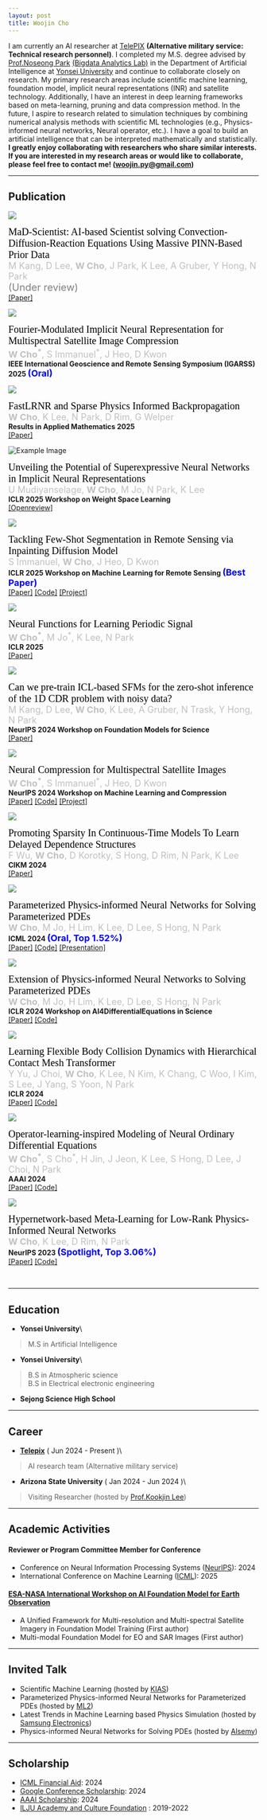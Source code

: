 ```yaml
---
layout: post
title: Woojin Cho
---
```


I am currently an AI researcher at [TelePIX](https://telepix.net/) **(Alternative military service: Technical research personnel)**.
I completed my M.S. degree advised by [Prof.Noseong Park](https://sites.google.com/view/noseong)  [(Bigdata Analytics Lab)](https://sites.google.com/view/npark/home) in the Department of Artificial Intelligence at [Yonsei University](https://www.yonsei.ac.kr/en_sc/) and continue to collaborate closely on research. My primary research areas include scientific machine learning, foundation model, implicit neural representations (INR) and satellite technology. Additionally, I have an interest in deep learning frameworks based on meta-learning, pruning and data compression method. In the future, I aspire to research related to simulation techniques by combining numerical analysis methods with scientific ML technologies (e.g., Physics-informed neural networks, Neural operator, etc.). I have a goal to build an artificial intelligence that can be interpreted mathematically and statistically. 
**I greatly enjoy collaborating with researchers who share similar interests. If you are interested in my research areas or would like to collaborate, please feel free to contact me! ([woojin.py@gmail.com](mailto:woojin.py@gmail.com))**

-------------------------------------------------------------------------------------------


## Publication


<div class="content-with-image">
  <img src="../images/preprint_mad.JPG" class="inline-image">
  <p>
    <span style="font-family:'Times New Roman'; font-size: 20px; color: black">
        MaD-Scientist: AI-based Scientist solving Convection-Diffusion-Reaction Equations Using Massive PINN-Based Prior Data
    </span><br>
    <span style="font-size: 18px; color: silver">
        M Kang, D Lee, <strong>W Cho</strong>, J Park, K Lee, A Gruber, Y Hong, N Park
    </span><br>
    <span style="font-size: 20px; color: gray">(Under review)</span><br/>
    <a href="https://arxiv.org/pdf/2410.06442" target="_blank">[Paper]</a> 
  </p>
</div>


<div class="content-with-image">
  <img src="../images/preprint_fourier.png" class="inline-image">
  <p>
    <span style="font-family:'Times New Roman'; font-size: 20px; color: black">
        Fourier-Modulated Implicit Neural Representation for Multispectral Satellite Image Compression
    </span><br>
    <span style="font-size: 18px; color: silver">
        <strong>W Cho<sup>*</sup></strong>, S Immanuel<sup>*</sup>, J Heo, D Kwon
    </span><br>
    <strong>IEEE International Geoscience and Remote Sensing Symposium (IGARSS) 2025 <span style="font-size: 18px; color: blue">(Oral)</span></strong><br/>
  </p>
</div>


<div class="content-with-image">
  <img src="../images/preprint_lrnr.png" class="inline-image">
  <p>
    <span style="font-family:'Times New Roman'; font-size: 20px; color: black">
        FastLRNR and Sparse Physics Informed Backpropagation
    </span><br>
    <span style="font-size: 18px; color: silver">
        <strong>W Cho</strong>, K Lee, N Park, D Rim, G Welper
    </span><br>
    <strong>Results in Applied Mathematics 2025</strong><br/>
    <a href="https://arxiv.org/pdf/2410.04001" target="_blank">[Paper]</a> 
  </p>
</div>


<div class="content-with-image">
  <img src="../images/preprint_wsl.png" alt="Example Image" class="inline-image">
  <p>
    <span style="font-family:'Times New Roman'; font-size: 20px; color: black">
        Unveiling the Potential of Superexpressive Neural Networks in Implicit Neural Representations
    </span><br>
    <span style="font-size: 18px; color: silver">
        U Mudiyanselage, <strong>W Cho</strong>, M Jo, N Park, K Lee
    </span><br>
    <strong>ICLR 2025 Workshop on Weight Space Learning</strong><br/>
    <a href="https://openreview.net/forum?id=d2tuf1C8Vm" target="_blank">[Openreview]</a>
  </p>
</div>


<div class="content-with-image">
  <img src="../images/preprint_rs_inpainting.png" class="inline-image">
  <p>
    <span style="font-family:'Times New Roman'; font-size: 20px; color: black">
        Tackling Few-Shot Segmentation in Remote Sensing via Inpainting Diffusion Model
    </span><br>
    <span style="font-size: 18px; color: silver">
        S Immanuel, <strong>W Cho</strong>, J Heo, D Kwon
    </span><br>
    <strong>ICLR 2025 Workshop on Machine Learning for Remote Sensing <span style="font-size: 18px; color: blue">(Best Paper)</span></strong><br/>
    <a href="  https://www.arxiv.org/pdf/2503.03785" target="_blank">[Paper]</a>
    <a href="https://github.com/SteveImmanuel/rs-paint" target="_blank">[Code]</a>
    <a href="https://rspaint.steveimm.id/" target="_blank">[Project]</a>
  </p>
</div>


<div class="content-with-image">
  <img src="../images/preprint_nert.jpg" class="inline-image">
  <p>
    <span style="font-family:'Times New Roman'; font-size: 20px; color: black">
        Neural Functions for Learning Periodic Signal    </span><br>
    <span style="font-size: 18px; color: silver">
        <strong>W Cho<sup>*</sup></strong>, M Jo<sup>*</sup>, K Lee, N Park
    </span><br>
    <strong>ICLR 2025</strong><br/>
    <a href="https://openreview.net/pdf?id=GCH5leffZp" target="_blank">[Paper]</a>
  </p>
</div>


<div class="content-with-image">
  <img src="../images/NeurIPS_2024_workshop_PFFN.JPG" class="inline-image">
  <p>
    <span style="font-family:'Times New Roman'; font-size: 20px; color: black">
        Can we pre-train ICL-based SFMs for the zero-shot inference of the 1D CDR problem with noisy data?
    </span><br>
    <span style="font-size: 18px; color: silver">
        M Kang, D Lee, <strong>W Cho</strong>, K Lee, A Gruber, N Trask, Y Hong, N Park
    </span><br>
    <strong>NeurIPS 2024 Workshop on Foundation Models for Science</strong><br/>
    <a href="https://openreview.net/pdf/6e57f7c19bea601f663acfc7206f2d654e6e5a01.pdf" target="_blank">[Paper]</a>
  </p>
</div>


<div class="content-with-image">
  <img src="../images/preprint_implisat.png" class="inline-image">
  <p>
    <span style="font-family:'Times New Roman'; font-size: 20px; color: black">
        Neural Compression for Multispectral Satellite Images
    </span><br>
    <span style="font-size: 18px; color: silver">
        <strong>W Cho<sup>*</sup></strong>, S Immanuel<sup>*</sup>, J Heo, D Kwon
    </span><br>
    <strong>NeurIPS 2024 Workshop on Machine Learning and Compression</strong><br/>
    <a href="https://openreview.net/pdf?id=gk2m2OIKMs" target="_blank">[Paper]</a>
    <a href="https://github.com/SteveImmanuel/implisat" target="_blank">[Code]</a>
    <a href="https://steveimmanuel.github.io/implisat/" target="_blank">[Project]</a>
  </p>
</div>


<div class="content-with-image">
  <img src="../images/preprint_ndde.jpg" class="inline-image">
  <p>
    <span style="font-family:'Times New Roman'; font-size: 20px; color: black">
        Promoting Sparsity In Continuous-Time Models To Learn Delayed Dependence Structures    </span><br>
    <span style="font-size: 18px; color: silver">
      F Wu, <strong>W Cho</strong>, D Korotky, S Hong, D Rim, N Park, K Lee
    </span><br>
    <strong>CIKM 2024 </strong><br/>
    <a href="https://openreview.net/pdf?id=2pAdYVCbU9" target="_blank">[Paper]</a>
  </p>
</div>


<div class="content-with-image">
  <img src="../images/ICML_2024_p2inn.jpg" class="inline-image">
  <p>
    <span style="font-family:'Times New Roman'; font-size: 20px; color: black">
        Parameterized Physics-informed Neural Networks for Solving Parameterized PDEs    </span><br>
    <span style="font-size: 18px; color: silver">
      <strong>W Cho</strong>, M Jo, H Lim, K Lee, D Lee, S Hong, N Park
    </span><br>
    <strong>ICML 2024  <span style="font-size: 18px; color: blue">(Oral, Top 1.52%)</span> </strong><br/> 
    <a href="https://openreview.net/pdf?id=n3yYrtt9U7" target="_blank">[Paper]</a>
    <a href="https://github.com/WooJin-Cho/Parameterized-Physics-informed-Neural-Networks" target="_blank">[Code]</a>
    <a href="https://icml.cc/virtual/2024/session/35281" target="_blank">[Presentation]</a>
  </p>
</div>



<div class="content-with-image">
  <img src="../images/ICLR_2024_workshop_p2inn.jpg" class="inline-image">
  <p>
    <span style="font-family:'Times New Roman'; font-size: 20px; color: black">
        Extension of Physics-informed Neural Networks to Solving Parameterized PDEs    </span><br>
    <span style="font-size: 18px; color: silver">
      <strong>W Cho</strong>, M Jo, H Lim, K Lee, D Lee, S Hong, N Park
    </span><br>
    <strong>ICLR 2024 Workshop on AI4DifferentialEquations in Science</strong><br/> 
    <a href="https://openreview.net/forum?id=EAkRlHFLBc&referrer=%5Bthe%20profile%20of%20Woojin%20Cho%5D(%2Fprofile%3Fid%3D~Woojin_Cho1" target="_blank">[Paper]</a>
    <a href="https://github.com/WooJin-Cho/Parameterized-Physics-informed-Neural-Networks" target="_blank">[Code]</a>
  </p>
</div>


<div class="content-with-image">
  <img src="../images/ICLR_2024_graph.jpg" class="inline-image">
  <p>
    <span style="font-family:'Times New Roman'; font-size: 20px; color: black">
      Learning Flexible Body Collision Dynamics with Hierarchical Contact Mesh Transformer
    </span><br>
    <span style="font-size: 18px; color: silver">
      Y Yu, J Choi, <strong>W Cho</strong>, K Lee, N Kim, K Chang, C Woo, I Kim, S Lee, J Yang, S Yoon, N Park
    </span><br>
    <strong>ICLR 2024</strong><br/> 
    <a href="https://arxiv.org/abs/2312.12467" target="_blank">[Paper]</a> 
    <a href="https://github.com/yuyudeep/hcmt" target="_blank">[Code]</a>
  </p>
</div>



<div class="content-with-image">
  <img src="../images/AAAI_2024_bfno.jpg" class="inline-image">
  <p>
    <span style="font-family:'Times New Roman'; font-size: 20px; color: black">
      Operator-learning-inspired Modeling of Neural Ordinary Differential Equations
    </span><br>
    <span style="font-size: 18px; color: silver">
      <strong>W Cho<sup>*</sup></strong>, S Cho<sup>*</sup>, H Jin, J Jeon, K Lee, S Hong, D Lee, J Choi, N Park
    </span><br>
    <strong>AAAI 2024</strong><br/> 
    <a href="https://arxiv.org/abs/2312.10274" target="_blank">[Paper]</a> 
    <a href="https://github.com/WooJin-Cho/BFNO-NODE" target="_blank">[Code]</a>
  </p>
</div>



<div class="content-with-image">
  <img src="../images/NeurIPS_2023_hyper.jpg" class="inline-image">
  <p>
    <span style="font-family:'Times New Roman'; font-size: 20px; color: black">
        Hypernetwork-based Meta-Learning for Low-Rank Physics-Informed Neural Networks    </span><br>
    <span style="font-size: 18px; color: silver">
        <strong>W Cho</strong>, K Lee, D Rim, N Park
    </span><br>
    <strong>NeurIPS 2023  <span style="font-size: 18px; color: blue">(Spotlight, Top 3.06%)</span></strong><br/>
    <a href="https://arxiv.org/abs/2310.09528" target="_blank">[Paper]</a> 
    <a href="https://github.com/WooJin-Cho/Hyper-LR-PINN" target="_blank">[Code]</a>
  </p>
</div>




&nbsp;
&nbsp;

-------------------------------------------------------------------------------------------

## Education

* **Yonsei University**\
> M.S in Artificial Intelligence

* **Yonsei University**\
>B.S in Atmospheric science\
>B.S in Electrical electronic engineering

* **Sejong Science High School**

-------------------------------------------------------------------------------------------

## Career

* **[Telepix](https://www.telepix.net/)** ( Jun 2024 - Present )\
> AI research team (Alternative military service)

* **Arizona State University** ( Jan 2024 - Jun 2024 )\
> Visiting Researcher (hosted by [Prof.Kookjin Lee](https://klee44.github.io/))


-------------------------------------------------------------------------------------------

## Academic Activities

#### Reviewer or Program Committee Member for Conference
* Conference on Neural Information Processing Systems ([NeurIPS](https://neurips.cc/)): 2024
* International Conference on Machine Learning ([ICML](https://icml.cc/)): 2025


#### [ESA-NASA International Workshop on AI Foundation Model for Earth Observation](https://nikal.eventsair.com/cmspreview/nasa-esa-international-workshop-on-geospatial-ai-foundation-model-for-earth-observation-and-earth-sciences/)
* A Unified Framework for Multi-resolution and Multi-spectral Satellite Imagery in Foundation Model Training (First author)
* Multi-modal Foundation Model for EO and SAR Images (First author)

-------------------------------------------------------------------------------------------

## Invited Talk

* Scientific Machine Learning (hosted by [KIAS](https://kias.re.kr/kias/activities/seminars/view.do?seqno=PGN1720231223-0002&menuNo=408014&schoolsCd=&centrspgmsCd=AI&sdate=2024-01-01&edate=&mjrcdnm=&searchCnd=1&searchWord=&pageIndex=1))
* Parameterized Physics-informed Neural Networks for Parameterized PDEs (hosted by [ML2](https://www.kc-ml2.com/))
* Latest Trends in Machine Learning based Physics Simulation (hosted by [Samsung Electronics](https://www.samsung.com/))
* Physics-informed Neural Networks for Solving PDEs (hosted by [Alsemy](https://www.alsemy.com/))

-------------------------------------------------------------------------------------------

## Scholarship

* [ICML Financial Aid](https://icml.cc/Conferences/2024/FinancialAid): 2024
* [Google Conference Scholarship](https://buildyourfuture.withgoogle.com/scholarships/google-conference-scholarships): 2024
* [AAAI Scholarship](https://aaai.org/aaai-conference/aaai-24-student-scholarhip-volunteer-program/): 2024
* [ILJU Academy and Culture Foundation](http://www.taekwanggroup.co.kr/homepage/eng/iljuFoundationIntro.do) : 2019-2022
